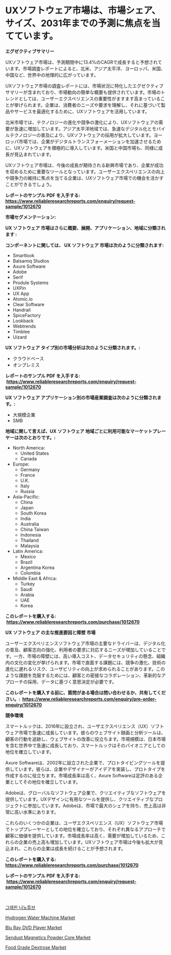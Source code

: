 <p><h1>UXソフトウェア市場は、市場シェア、サイズ、2031年までの予測に焦点を当てています。</h1></p><p><strong>エグゼクティブサマリー</strong></p>
<p><p>UXソフトウェア市場は、予測期間中に13.4%のCAGRで成長すると予想されています。市場調査レポートによると、北米、アジア太平洋、ヨーロッパ、米国、中国など、世界中の地理的に広がっています。</p><p>UXソフトウェア市場の調査レポートには、市場状況に特化したエグゼクティブサマリーが含まれており、市場動向の簡単な概要も提供されています。市場のトレンドとしては、ユーザーエクスペリエンスの重要性がますます高まっていることが挙げられます。企業は、消費者のニーズや要求を理解し、それに基づいて製品やサービスを最適化するために、UXソフトウェアを活用しています。</p><p>北米市場では、テクノロジーの進化や競争の激化により、UXソフトウェアの需要が急速に増加しています。アジア太平洋地域では、急速なデジタル化とモバイルテクノロジーの普及により、UXソフトウェアの採用が拡大しています。ヨーロッパ市場では、企業がデジタルトランスフォーメーションを加速させるために、UXソフトウェアを積極的に導入しています。米国と中国市場も、同様に成長が見込まれています。</p><p>UXソフトウェア市場は、今後の成長が期待される新興市場であり、企業が成功を収めるために重要なツールとなっています。ユーザーエクスペリエンスの向上や競争力の維持に焦点を当てる企業は、UXソフトウェア市場での機会を活かすことができるでしょう。</p></p>
<p><strong>レポートのサンプル PDF を入手する: <a href="https://www.reliableresearchreports.com/enquiry/request-sample/1012670">https://www.reliableresearchreports.com/enquiry/request-sample/1012670</a></strong></p>
<p><strong>市場セグメンテーション:</strong></p>
<p><strong> UX ソフトウェア 市場はさらに概要、展開、アプリケーション、地域に分類されます :</strong></p>
<p><strong>コンポーネントに関しては、 UX ソフトウェア 市場は次のように分類されます: &nbsp;</strong></p>
<p><ul><li>Smartlook</li><li>Balsamiq Studios</li><li>Axure Software</li><li>Adobe</li><li>Serif</li><li>Produle Systems</li><li>UXPin</li><li>UX App</li><li>Atomic.io</li><li>Clear Software</li><li>Handrail</li><li>SpiceFactory</li><li>Lookback</li><li>Webtrends</li><li>Timblee</li><li>Uizard</li></ul></p>
<p><strong> UX ソフトウェア タイプ別の市場分析は次のように分類されます。:</strong></p>
<p><ul><li>クラウドベース</li><li>オンプレミス</li></ul></p>
<p><strong>レポートのサンプル PDF を入手する: &nbsp;<a href="https://www.reliableresearchreports.com/enquiry/request-sample/1012670">https://www.reliableresearchreports.com/enquiry/request-sample/1012670</a></strong></p>
<p><strong> UX ソフトウェア アプリケーション別の市場産業調査は次のように分類されます。:</strong></p>
<p><ul><li>大規模企業</li><li>SMB</li></ul></p>
<p><strong>地域に関して言えば、UX ソフトウェア 地域ごとに利用可能なマーケットプレーヤーは次のとおりです。:</strong></p>
<p><ul>
    <li>
        North America:
        <ul>
            <li>United States</li>
            <li>Canada</li>
        </ul>
    </li>
    <li>
        Europe:
        <ul>
            <li>Germany</li>
            <li>France</li>
            <li>U.K.</li>
            <li>Italy</li>
            <li>Russia</li>
        </ul>
    </li>
    <li>
        Asia-Pacific:
        <ul>
            <li>China</li>
            <li>Japan</li>
            <li>South Korea</li>
            <li>India</li>
            <li>Australia</li>
            <li>China Taiwan</li>
            <li>Indonesia</li>
            <li>Thailand</li>
            <li>Malaysia</li>
        </ul>
    </li>
    <li>
        Latin America:
        <ul>
            <li>Mexico</li>
            <li>Brazil</li>
            <li>Argentina Korea</li>
            <li>Colombia</li>
        </ul>
    </li>
    <li>
        Middle East & Africa:
        <ul>
            <li>Turkey</li>
            <li>Saudi</li>
            <li>Arabia</li>
            <li>UAE</li>
            <li>Korea</li>
        </ul>
    </li>
    </ul></p>
<p><strong>このレポートを購入する: &nbsp;<a href="https://www.reliableresearchreports.com/purchase/1012670">https://www.reliableresearchreports.com/purchase/1012670</a></strong></p>
<p><strong>UX ソフトウェア の主な推進要因と障壁 市場</strong></p>
<p><p>ユーザーエクスペリエンスソフトウェア市場の主要なドライバーは、デジタル化の普及、顧客志向の強化、利用者の要求に対応するニーズが増加していることです。一方、市場の障壁には、高い導入コスト、データセキュリティの懸念、組織内の文化の変化が挙げられます。市場で直面する課題には、競争の激化、技術の進化に遅れるリスク、ユーザビリティの向上が求められることがあります。このような課題を克服するためには、顧客との密接なコラボレーション、革新的なアプローチの採用、データに基づく意思決定が必要です。</p></p>
<p><strong>このレポートを購入する前に、質問がある場合は問い合わせるか、共有してください。:&nbsp; <a href="https://www.reliableresearchreports.com/enquiry/pre-order-enquiry/1012670">https://www.reliableresearchreports.com/enquiry/pre-order-enquiry/1012670</a></strong></p>
<p><strong>競争環境</strong></p>
<p><p>スマートルックは、2016年に設立され、ユーザエクスペリエンス（UX）ソフトウェア市場で急速に成長しています。彼らのウェブサイト録画と分析ツールは、顧客の行動を追跡し、ウェブサイトの改善に役立ちます。市場規模は、日本市場を含む世界中で急速に成長しており、スマートルックはそのパイオニアとしての地位を確立しています。</p><p>Axure Softwareは、2002年に設立された企業で、プロトタイピングツールを提供しています。彼らは、企業やデザイナーがアイデアを実装し、プロトタイプを作成するのに役立ちます。市場成長率は高く、Axure Softwareは定評のある企業としてその地位を確立しています。</p><p>Adobeは、グローバルなソフトウェア企業で、クリエイティブなソフトウェアを提供しています。UXデザインに有用なツールを提供し、クリエイティブなプロジェクトに参加しています。Adobeは、市場で最大のシェアを持ち、売上高は非常に高い水準にあります。</p><p>これらのいくつかの企業は、ユーザエクスペリエンス（UX）ソフトウェア市場でトッププレーヤーとしての地位を確立しており、それぞれ異なるアプローチで顧客に価値を提供しています。市場成長率は高く、需要が増加しているため、これらの企業の売上高も増加しています。UXソフトウェア市場は今後も拡大が見込まれ、これらの企業は成長を続けることが予想されます。</p></p>
<p><strong>このレポートを購入する: &nbsp; <a href="https://www.reliableresearchreports.com/purchase/1012670">https://www.reliableresearchreports.com/purchase/1012670</a></strong></p>
<p><strong>レポートのサンプル PDF を入手する: &nbsp;<a href="https://www.reliableresearchreports.com/enquiry/request-sample/1012670">https://www.reliableresearchreports.com/enquiry/request-sample/1012670</a></strong><strong></strong></p>
<p>&nbsp;</p>
<p><p><a href="https://github.com/JackieFauhey9089475/Market-Research-Report-List-1/blob/main/791701610286.md">그래핀 나노튜브</a></p><p><a href="https://github.com/kosella/Market-Research-Report-List-2/blob/main/hydrogen-water-machine-market.md">Hydrogen Water Machine Market</a></p><p><a href="https://github.com/nathandecarvalho/Market-Research-Report-List-2/blob/main/blu-ray-dvd-player-market.md">Blu Ray DVD Player Market</a></p><p><a href="https://www.linkedin.com/pulse/sendust-magnetics-powder-core-market-size-growth-forecast-7mtve?trackingId=kIKZ3diTaSDQV%2BRCDycBug%3D%3D">Sendust Magnetics Powder Core Market</a></p><p><a href="https://www.linkedin.com/pulse/global-food-grade-dextrose-market-size-trends-insights-projections-vssoe?trackingId=BvPfdoUfZBG2puKpDZGe%2FA%3D%3D">Food Grade Dextrose Market</a></p></p>